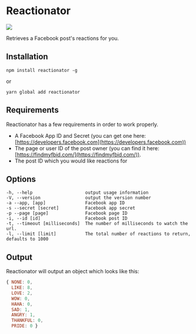 # Reactionator

![](https://media.giphy.com/media/HY2tEPTzqHYwE/giphy-downsized.gif)

Retrieves a Facebook post's reactions for you.

## Installation

`npm install reactionator -g`

or

`yarn global add reactionator`

## Requirements

Reactionator has a few requirements in order to work properly.

- A Facebook App ID and Secret (you can get one here: [https://developers.facebook.com](https://developers.facebook.com))
- The page or user ID of the post owner (you can find it here: [https://findmyfbid.com/](https://findmyfbid.com/)).
- The post ID which you would like reactions for

## Options

```
-h, --help                    output usage information
-V, --version                 output the version number
-a --app, [app]               Facebook app ID
-s --secret [secret]          Facebook app secret
-p --page [page]              Facebook page ID
-i, --id [id]                 Facebook post ID
-t, --timeout [milliseconds]  The number of milliseconds to watch the url.
-l, --limit [limit]           The total number of reactions to return, defaults to 1000
```

## Output

Reactionator will output an object which looks like this:

```javascript
{ NONE: 0,
  LIKE: 8,
  LOVE: 2,
  WOW: 0,
  HAHA: 0,
  SAD: 1,
  ANGRY: 1,
  THANKFUL: 0,
  PRIDE: 0 }
```
